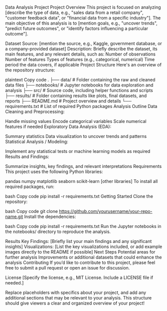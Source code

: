 

Data Analysis Project
Project Overview
This project is focused on analyzing [describe the type of data, e.g., "sales data from a retail company", "customer feedback data", or "financial data from a specific industry"]. The main objective of this analysis is to [mention goals, e.g., "uncover trends", "predict future outcomes", or "identify factors influencing a particular outcome"].

Dataset
Source: [mention the source, e.g., Kaggle, government database, or a company-provided dataset]
Description: Briefly describe the dataset, its main features, and any relevant details, such as:
Number of observations
Number of features
Types of features (e.g., categorical, numerical)
Time period the data covers, if applicable
Project Structure
Here's an overview of the repository structure:

plaintext
Copy code
.
├── data/                 # Folder containing the raw and cleaned data files
├── notebooks/            # Jupyter notebooks for data exploration and analysis
├── src/                  # Source code, including helper functions and scripts
├── results/              # Folder containing results like plots, final datasets, and reports
├── README.md             # Project overview and details
└── requirements.txt      # List of required Python packages
Analysis Outline
Data Cleaning and Preprocessing:

Handle missing values
Encode categorical variables
Scale numerical features if needed
Exploratory Data Analysis (EDA):

Summary statistics
Data visualization to uncover trends and patterns
Statistical Analysis / Modeling:

Implement any statistical tests or machine learning models as required
Results and Findings:

Summarize insights, key findings, and relevant interpretations
Requirements
This project uses the following Python libraries:

pandas
numpy
matplotlib
seaborn
scikit-learn
[other libraries]
To install all required packages, run:

bash
Copy code
pip install -r requirements.txt
Getting Started
Clone the repository:

bash
Copy code
git clone https://github.com/yourusername/your-repo-name.git
Install the dependencies:

bash
Copy code
pip install -r requirements.txt
Run the Jupyter notebooks in the notebooks/ directory to reproduce the analysis.

Results
Key Findings: [Briefly list your main findings and any significant insights]
Visualizations: [List the key visualizations included, or add example images directly to the README if possible]
Next Steps
Potential areas for further analysis
Improvements or additional datasets that could enhance the analysis
Contributing
If you’d like to contribute to this project, please feel free to submit a pull request or open an issue for discussion.

License
[Specify the license, e.g., MIT License. Include a LICENSE file if needed.]

Replace placeholders with specifics about your project, and add any additional sections that may be relevant to your analysis. This structure should give viewers a clear and organized overview of your project!

